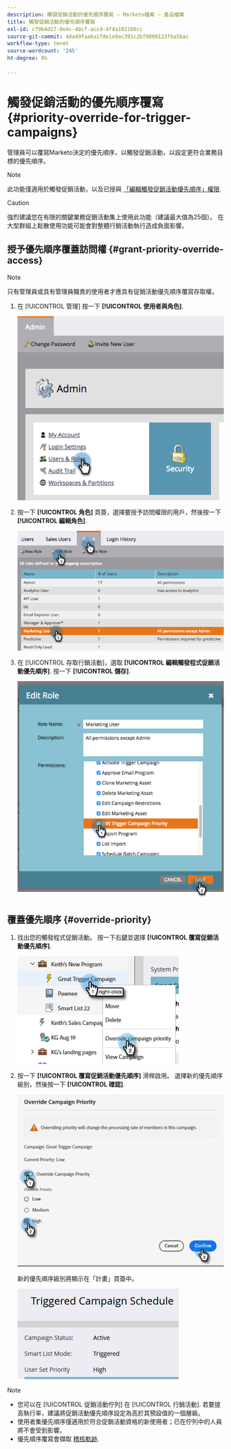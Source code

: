 ```yaml
---
description: 觸發促銷活動的優先順序覆寫 — Marketo檔案 — 產品檔案
title: 觸發促銷活動的優先順序覆寫
exl-id: cf9b4d27-0e4c-40cf-accd-4f4a102160cc
source-git-commit: 48a49faa6a1fde1e9ac391c2bf0800123f6a5bac
workflow-type: tm+mt
source-wordcount: '245'
ht-degree: 0%

---
```


# 觸發促銷活動的優先順序覆寫 {#priority-override-for-trigger-campaigns}

管理員可以覆寫Marketo決定的優先順序，以觸發促銷活動，以設定更符合業務目標的優先順序。

>[!NOTE]
>
>此功能僅適用於觸發促銷活動，以及已授與 [「編輯觸發促銷活動優先順序」權限](#grant-priority-override-access).

>[!CAUTION]
>
>強烈建議您在有限的關鍵業務促銷活動集上使用此功能（建議最大值為25個）。 在大型群組上鬆散使用功能可能會對整體行銷活動執行造成負面影響。

## 授予優先順序覆蓋訪問權 {#grant-priority-override-access}

>[!NOTE]
>
>只有管理員或具有管理員職責的使用者才應具有促銷活動優先順序覆寫存取權。

1. 在 [!UICONTROL 管理] 按一下 **[!UICONTROL 使用者與角色]**.

   ![](assets/priority-override-for-trigger-campaigns-1.png)

1. 按一下 **[!UICONTROL 角色]** 頁簽，選擇要授予訪問權限的用戶，然後按一下 **[!UICONTROL 編輯角色]**.

   ![](assets/priority-override-for-trigger-campaigns-2.png)

1. 在 [!UICONTROL 存取行銷活動]，選取 **[!UICONTROL 編輯觸發程式促銷活動優先順序]**. 按一下 **[!UICONTROL 儲存]**.

   ![](assets/priority-override-for-trigger-campaigns-3.png)

## 覆蓋優先順序 {#override-priority}

1. 找出您的觸發程式促銷活動。 按一下右鍵並選擇 **[!UICONTROL 覆寫促銷活動優先順序]**.

   ![](assets/priority-override-for-trigger-campaigns-4.png)

1. 按一下 **[!UICONTROL 覆寫促銷活動優先順序]** 滑桿啟用。 選擇新的優先順序級別，然後按一下 **[!UICONTROL 確認]**.

   ![](assets/priority-override-for-trigger-campaigns-5.png)

   新的優先順序級別將顯示在「計畫」頁簽中。

   ![](assets/priority-override-for-trigger-campaigns-6.png)

>[!NOTE]
>
>* 您可以在 [!UICONTROL 促銷活動佇列] 在 [!UICONTROL 行銷活動]. 若要提高執行率，建議將促銷活動優先順序設定為高於其預設值的一個層級。
>* 使用者集優先順序僅適用於符合促銷活動資格的新使用者；已在佇列中的人員將不會受到影響。
>* 優先順序覆寫會擷取 [稽核軌跡](/help/marketo/product-docs/administration/audit-trail/audit-trail-overview.md).

